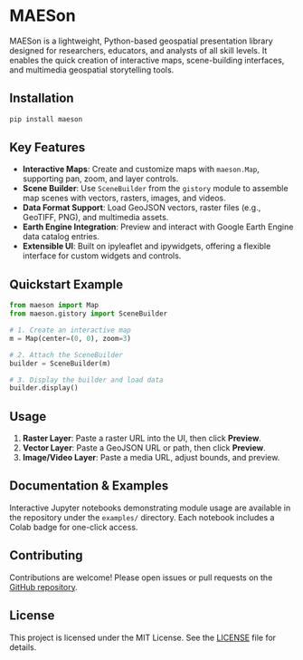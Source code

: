 # MAESon

MAESon is a lightweight, Python-based geospatial presentation library designed for researchers, educators, and analysts of all skill levels. It enables the quick creation of interactive maps, scene-building interfaces, and multimedia geospatial storytelling tools.

## Installation

```bash
pip install maeson
```

## Key Features

* **Interactive Maps**: Create and customize maps with `maeson.Map`, supporting pan, zoom, and layer controls.
* **Scene Builder**: Use `SceneBuilder` from the `gistory` module to assemble map scenes with vectors, rasters, images, and videos.
* **Data Format Support**: Load GeoJSON vectors, raster files (e.g., GeoTIFF, PNG), and multimedia assets.
* **Earth Engine Integration**: Preview and interact with Google Earth Engine data catalog entries.
* **Extensible UI**: Built on ipyleaflet and ipywidgets, offering a flexible interface for custom widgets and controls.

## Quickstart Example

```python
from maeson import Map
from maeson.gistory import SceneBuilder

# 1. Create an interactive map
m = Map(center=(0, 0), zoom=3)

# 2. Attach the SceneBuilder
builder = SceneBuilder(m)

# 3. Display the builder and load data
builder.display()
```

## Usage

1. **Raster Layer**: Paste a raster URL into the UI, then click **Preview**.
2. **Vector Layer**: Paste a GeoJSON URL or path, then click **Preview**.
3. **Image/Video Layer**: Paste a media URL, adjust bounds, and preview.

## Documentation & Examples

Interactive Jupyter notebooks demonstrating module usage are available in the repository under the `examples/` directory. Each notebook includes a Colab badge for one-click access.

## Contributing

Contributions are welcome! Please open issues or pull requests on the [GitHub repository](https://github.com/yourusername/maeson).

## License

This project is licensed under the MIT License. See the [LICENSE](LICENSE) file for details.
